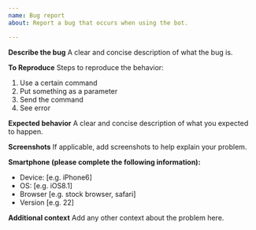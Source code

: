 ```yaml
---
name: Bug report
about: Report a bug that occurs when using the bot.

---
```


**Describe the bug**
A clear and concise description of what the bug is.

**To Reproduce**
Steps to reproduce the behavior:
1. Use a certain command
2. Put something as a parameter
3. Send the command
4. See error

**Expected behavior**
A clear and concise description of what you expected to happen.

**Screenshots**
If applicable, add screenshots to help explain your problem.

**Smartphone (please complete the following information):**
 - Device: [e.g. iPhone6]
 - OS: [e.g. iOS8.1]
 - Browser [e.g. stock browser, safari]
 - Version [e.g. 22]

**Additional context**
Add any other context about the problem here.
